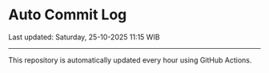 # Auto Commit Log

Last updated: Saturday, 25-10-2025 11:15 WIB

---

This repository is automatically updated every hour using GitHub Actions.
